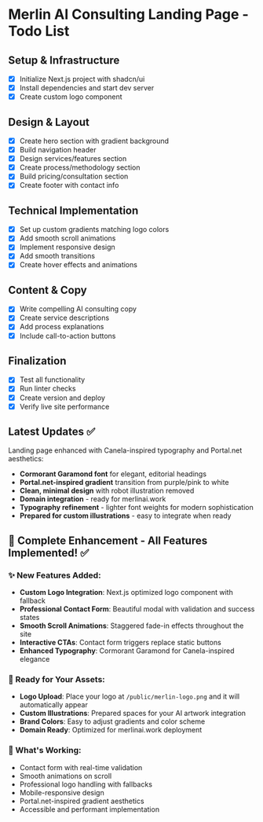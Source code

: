 # Merlin AI Consulting Landing Page - Todo List

## Setup & Infrastructure
- [x] Initialize Next.js project with shadcn/ui
- [x] Install dependencies and start dev server
- [x] Create custom logo component

## Design & Layout
- [x] Create hero section with gradient background
- [x] Build navigation header
- [x] Design services/features section
- [x] Create process/methodology section
- [x] Build pricing/consultation section
- [x] Create footer with contact info

## Technical Implementation
- [x] Set up custom gradients matching logo colors
- [x] Add smooth scroll animations
- [x] Implement responsive design
- [x] Add smooth transitions
- [x] Create hover effects and animations

## Content & Copy
- [x] Write compelling AI consulting copy
- [x] Create service descriptions
- [x] Add process explanations
- [x] Include call-to-action buttons

## Finalization
- [x] Test all functionality
- [x] Run linter checks
- [x] Create version and deploy
- [x] Verify live site performance

## Latest Updates ✅
Landing page enhanced with Canela-inspired typography and Portal.net aesthetics:
- **Cormorant Garamond font** for elegant, editorial headings
- **Portal.net-inspired gradient** transition from purple/pink to white
- **Clean, minimal design** with robot illustration removed
- **Domain integration** - ready for merlinai.work
- **Typography refinement** - lighter font weights for modern sophistication
- **Prepared for custom illustrations** - easy to integrate when ready

## 🚀 Complete Enhancement - All Features Implemented! ✅

### ✨ New Features Added:
- **Custom Logo Integration**: Next.js optimized logo component with fallback
- **Professional Contact Form**: Beautiful modal with validation and success states
- **Smooth Scroll Animations**: Staggered fade-in effects throughout the site
- **Interactive CTAs**: Contact form triggers replace static buttons
- **Enhanced Typography**: Cormorant Garamond for Canela-inspired elegance

### 📁 Ready for Your Assets:
- **Logo Upload**: Place your logo at `/public/merlin-logo.png` and it will automatically appear
- **Custom Illustrations**: Prepared spaces for your AI artwork integration
- **Brand Colors**: Easy to adjust gradients and color scheme
- **Domain Ready**: Optimized for merlinai.work deployment

### 🎯 What's Working:
- Contact form with real-time validation
- Smooth animations on scroll
- Professional logo handling with fallbacks
- Mobile-responsive design
- Portal.net-inspired gradient aesthetics
- Accessible and performant implementation
